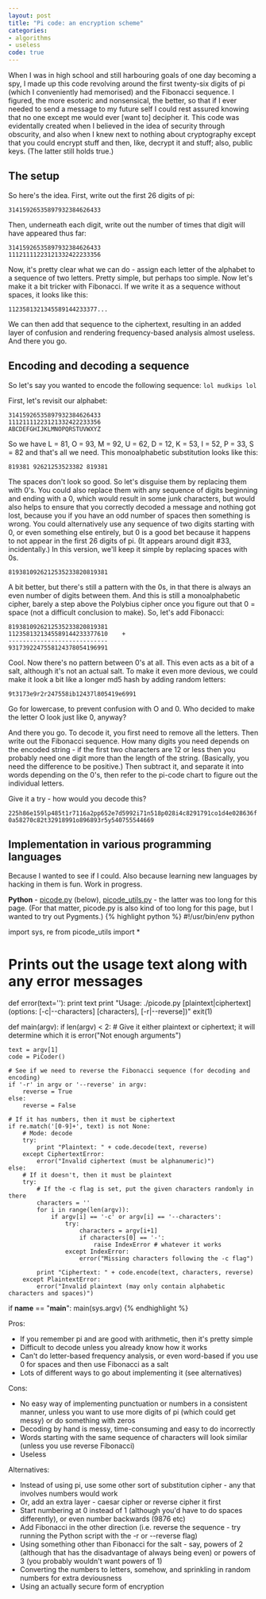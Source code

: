 ```yaml
---
layout: post
title: "Pi code: an encryption scheme"
categories:
- algorithms
- useless
code: true
---
```


When I was in high school and still harbouring goals of one day becoming a spy, I made up this code revolving around the first twenty-six digits of pi (which I conveniently had memorised) and the Fibonacci sequence. I figured, the more esoteric and nonsensical, the better, so that if I ever needed to send a message to my future self I could rest assured knowing that no one except me would ever \[want to\] decipher it. This code was evidentally created when I believed in the idea of security through obscurity, and also when I knew next to nothing about cryptography except that you could encrypt stuff and then, like, decrypt it and stuff; also, public keys. (The latter still holds true.)

## The setup

So here's the idea. First, write out the first 26 digits of pi:

`31415926535897932384626433`

Then, underneath each digit, write out the number of times that digit will have appeared thus far:

`31415926535897932384626433`  
`11121111223121332422233356`

Now, it's pretty clear what we can do - assign each letter of the alphabet to a sequence of two letters. Pretty simple, but perhaps too simple. Now let's make it a bit tricker with Fibonacci. If we write it as a sequence without spaces, it looks like this:

`1123581321345589144233377...`

We can then add that sequence to the ciphertext, resulting in an added layer of confusion and rendering frequency-based analysis almost useless. And there you go.

## Encoding and decoding a sequence

So let's say you wanted to encode the following sequence: `lol mudkips lol`

First, let's revisit our alphabet:

`31415926535897932384626433`  
`11121111223121332422233356`  
`ABCDEFGHIJKLMNOPQRSTUVWXYZ`

So we have L = 81, O = 93, M = 92, U = 62, D = 12, K = 53, I = 52, P = 33, S = 82 and that's all we need. This monoalphabetic substitution looks like this:

`819381 92621253523382 819381`

The spaces don't look so good. So let's disguise them by replacing them with 0's. You could also replace them with any sequence of digits beginning and ending with a 0, which would result in some junk characters, but would also helps to ensure that you correctly decoded a message and nothing got lost, because you if you have an odd number of spaces then something is wrong. You could alternatively use any sequence of two digits starting with 0, or even something else entirely, but 0 is a good bet because it happens to not appear in the first 26 digits of pi. (It appears around digit #33, incidentally.) In this version, we'll keep it simple by replacing spaces with 0s.

`8193810926212535233820819381`

A bit better, but there's still a pattern with the 0s, in that there is always an even number of digits between them. And this is still a monoalphabetic cipher, barely a step above the Polybius cipher once you figure out that 0 = space (not a difficult conclusion to make). So, let's add Fibonacci:

`8193810926212535233820819381`  
`1123581321345589144233377610    +`  
`----------------------------`  
`9317392247558124378054196991`

Cool. Now there's no pattern between 0's at all. This even acts as a bit of a salt, although it's not an actual salt. To make it even more devious, we could make it look a bit like a longer md5 hash by adding random letters:

`9t3173e9r2r247558ib12437l805419e6991`

Go for lowercase, to prevent confusion with O and 0. Who decided to make the letter O look just like 0, anyway?

And there you go. To decode it, you first need to remove all the letters. Then write out the Fibonacci sequence. How many digits you need depends on the encoded string - if the first two characters are 12 or less then you probably need one digit more than the length of the string. (Basically, you need the difference to be positive.) Then subtract it, and separate it into words depending on the 0's, then refer to the pi-code chart to figure out the individual letters.

Give it a try - how would you decode this?

`225h86e159lp485t1r7116a2pp652e7d5992i71n518p028i4c8291791co1d4e028636f0a58270c82t32918991o896893r5y540755544669`

## Implementation in various programming languages

Because I wanted to see if I could. Also because learning new languages by hacking in them is fun. Work in progress.

**Python** - [picode.py](https://github.com/dellsystem/dellsystem.github.com/blob/master/code/picode/picode.py) (below), [picode_utils.py](https://github.com/dellsystem/dellsystem.github.com/blob/master/code/picode/picode_utils.py) - the latter was too long for this page. (For that matter, picode.py is also kind of too long for this page, but I wanted to try out Pygments.)
{% highlight python %}
#!/usr/bin/env python

import sys, re
from picode_utils import *

# Prints out the usage text along with any error messages
def error(text=''):
    print text
    print "Usage: ./picode.py [plaintext|ciphertext] (options: [-c|--characters] [characters], [-r|--reverse])"
    exit(1)

def main(argv):
    if len(argv) < 2:
        # Give it either plaintext or ciphertext; it will determine which it is
        error("Not enough arguments")

    text = argv[1]
    code = PiCoder()
    
    # See if we need to reverse the Fibonacci sequence (for decoding and encoding)
    if '-r' in argv or '--reverse' in argv:
        reverse = True
    else:
        reverse = False
        
    # If it has numbers, then it must be ciphertext
    if re.match('[0-9]+', text) is not None:
        # Mode: decode
        try:
            print "Plaintext: " + code.decode(text, reverse)
        except CiphertextError:
            error("Invalid ciphertext (must be alphanumeric)")
    else:
        # If it doesn't, then it must be plaintext
        try:
            # If the -c flag is set, put the given characters randomly in there
            characters = ''
            for i in range(len(argv)):
                if argv[i] == '-c' or argv[i] == '--characters':
                    try:
                        characters = argv[i+1]
                        if characters[0] == '-':
                            raise IndexError # whatever it works
                    except IndexError:
                        error("Missing characters following the -c flag")
            
            print "Ciphertext: " + code.encode(text, characters, reverse)
        except PlaintextError:
            error("Invalid plaintext (may only contain alphabetic characters and spaces)")

if __name__ == "__main__":
    main(sys.argv)
{% endhighlight %}

Pros:

*    If you remember pi and are good with arithmetic, then it's pretty simple
*    Difficult to decode unless you already know how it works
*    Can't do letter-based frequency analysis, or even word-based if you use 0 for spaces and then use Fibonacci as a salt
*    Lots of different ways to go about implementing it (see alternatives)

Cons:

*    No easy way of implementing punctuation or numbers in a consistent manner, unless you want to use more digits of pi (which could get messy) or do something with zeros
*    Decoding by hand is messy, time-consuming and easy to do incorrectly
*    Words starting with the same sequence of characters will look similar (unless you use reverse Fibonacci)
*    Useless

Alternatives:

*    Instead of using pi, use some other sort of substitution cipher - any that involves numbers would work
*    Or, add an extra layer - caesar cipher or reverse cipher it first
*    Start numbering at 0 instead of 1 (although you'd have to do spaces differently), or even number backwards (9876 etc)
*    Add Fibonacci in the other direction (i.e. reverse the sequence - try running the Python script with the -r or --reverse flag)
*    Using something other than Fibonacci for the salt - say, powers of 2 (although that has the disadvantage of always being even) or powers of 3 (you probably wouldn't want powers of 1)
*    Converting the numbers to letters, somehow, and sprinkling in random numbers for extra deviousness
*    Using an actually secure form of encryption
